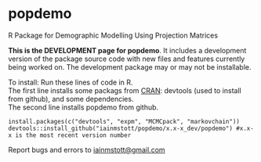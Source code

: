 # popdemo
R Package for Demographic Modelling Using Projection Matrices

**This is the DEVELOPMENT page for popdemo**. It includes a development version of the package source code with new files and features currently being worked on. The development package may or may not be installable.

To install: Run these lines of code in R.  
The first line installs some packags from [CRAN](https://cran.r-project.org/): devtools (used to install from github), and some dependencies.  
The second line installs popdemo from github.
```
install.packages(c("devtools", "expm", "MCMCpack", "markovchain"))
devtools::install_github("iainmstott/popdemo/x.x-x_dev/popdemo") #x.x-x is the most recent version number
```

Report bugs and errors to iainmstott@gmail.com
